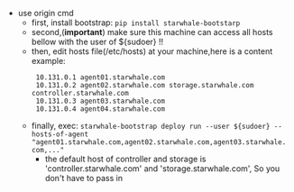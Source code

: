 - use origin cmd
  - first, install bootstrap: `pip install starwhale-bootstarp`
  - second,(**important**) make sure this machine can access all hosts bellow with the user of ${sudoer} !! 
  - then, edit hosts file(/etc/hosts) at your machine,here is a content example:
      ``` text
       10.131.0.1 agent01.starwhale.com
       10.131.0.2 agent02.starwhale.com storage.starwhale.com controller.starwhale.com
       10.131.0.3 agent03.starwhale.com
       10.131.0.4 agent04.starwhale.com
      ```
  - finally, exec: `starwhale-bootstrap deploy run --user ${sudoer} --hosts-of-agent "agent01.starwhale.com,agent02.starwhale.com,agent03.starwhale.com,..."`
    - the default host of controller and storage is 'controller.starwhale.com' and 'storage.starwhale.com', So you don't have to pass in